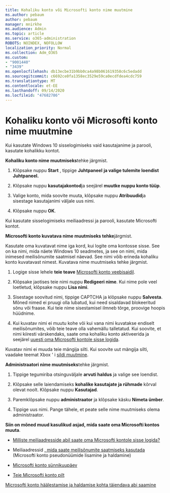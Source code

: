 ```yaml
---
title: Kohaliku konto või Microsofti konto nime muutmine
ms.author: pebaum
author: pebaum
manager: mnirkhe
ms.audience: Admin
ms.topic: article
ms.service: o365-administration
ROBOTS: NOINDEX, NOFOLLOW
localization_priority: Normal
ms.collection: Adm_O365
ms.custom:
- "9001440"
- "3439"
ms.openlocfilehash: db13ecbe31b9bb0ca4a98b061619358c6c5edadd
ms.sourcegitcommit: c6692ce0fa1358ec3529e59ca0ecdfdea4cdc759
ms.translationtype: MT
ms.contentlocale: et-EE
ms.lasthandoff: 09/14/2020
ms.locfileid: "47682786"
---
```

# <a name="change-the-name-of-a-local-account-or-a-microsoft-account"></a>Kohaliku konto või Microsofti konto nime muutmine

Kui kasutate Windows 10 sisselogimiseks vaid kasutajanime ja parooli, kasutate kohalikku kontot. 

**Kohaliku konto nime muutmiseks**tehke järgmist.

1. Klõpsake nuppu **Start** , tippige **Juhtpaneel** **ja valige tulemite loendist Juhtpaneel.**

2. Klõpsake nuppu **kasutajakontod**ja seejärel **muutke nuppu konto tüüp**.

3. Valige konto, mida soovite muuta, klõpsake nuppu **Atribuudid**ja sisestage kasutajanimi väljale uus nimi.

4. Klõpsake nuppu **OK**.

Kui kasutate sisselogimiseks meiliaadressi ja parooli, kasutate Microsofti kontot.

**Microsofti konto kuvatava nime muutmiseks tehke**järgmist.

Kasutate oma kuvatavat nime iga kord, kui logite oma kontosse sisse. See on ka nimi, mida näete Windows 10 seadmetes, ja see on nimi, mida inimesed meilisõnumite saatmisel näevad. See nimi võib erineda kohaliku konto kuvatavast nimest. Kuvatava nime muutmiseks tehke järgmist.

1. Logige sisse lehele **teie teave** [Microsofti konto veebisaidil](https://account.microsoft.com/).

2. Klõpsake jaotises teie nimi nuppu **Redigeeri nime**. Kui nime pole veel loetletud, klõpsake nuppu **Lisa nimi**. 

3. Sisestage soovitud nimi, tippige CAPTCHA ja klõpsake nuppu **Salvesta**. Mõned nimed ei pruugi olla lubatud, kui need sisaldavad blokeeritud sõnu või fraase. Kui teie nime sisestamisel ilmneb tõrge, proovige hoopis hüüdnime.

4. Kui kuvatav nimi ei muutu kohe või kui vana nimi kuvatakse endiselt meilisõnumites, võib teie teave olla vahemällu talletatud. Kui soovite, et nimi kiiresti värskendaks, saate oma kohaliku konto aktiveerida ja seejärel [uuesti oma Microsofti kontole sisse logida](https://account.microsoft.com/).

Kuvatav nimi ei muuda teie mängija silti. Kui soovite uut mängija silti, vaadake teemat Xbox ' i [sildi muutmine](https://support.xbox.com/id-ID/account-management/change-xbox-live-gamertag).

**Administraatori nime muutmiseks**tehke järgmist.

1. Tippige tegumiriba otsinguväljale **arvuti haldus** ja valige see loendist.

2. Klõpsake selle laiendamiseks **kohalike kasutajate ja rühmade** kõrval olevat noolt. Klõpsake nuppu **Kasutajad**.

3. Paremklõpsake nuppu **administraator** ja klõpsake käsku **Nimeta ümber**.

4. Tippige uus nimi. Pange tähele, et peate selle nime muutmiseks olema administraator.

**Siin on mõned muud kasulikud asjad, mida saate oma Microsofti kontos muuta**.

- [Milliste meiliaadresside abil saate oma Microsofti kontole sisse logida?](https://support.microsoft.com/help/4026162)

- Meiliaadressid [, mida saate meilisõnumite saatmiseks kasutada](https://support.microsoft.com/help/12407) (Microsofti konto pseudonüümide lisamine ja haldamine)

- [Microsofti konto sünnikuupäev](https://support.microsoft.com/help/12411)

- [Teie Microsofti konto pilt](https://support.microsoft.com/help/4026790)

[Microsofti konto häälestamise ja haldamise kohta täiendava abi saamine](https://support.microsoft.com/hub/4294457/microsoft-account-help#manage-account)